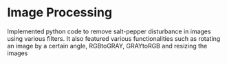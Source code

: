 # Image Processing
Implemented python code to remove salt-pepper disturbance in images using various filters. It also featured various functionalities such as rotating an image by a certain angle, RGBtoGRAY, GRAYtoRGB and resizing the images
